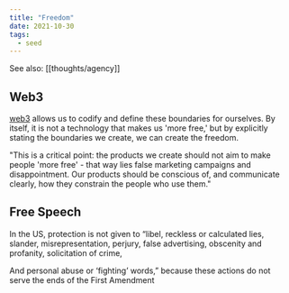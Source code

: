 ```yaml
---
title: "Freedom"
date: 2021-10-30
tags:
  - seed
---
```


See also: [[thoughts/agency]]

## Web3

[web3](thoughts/web3.md) allows us to codify and define these boundaries for ourselves. By itself, it is not a technology that makes us 'more free,' but by explicitly stating the boundaries we create, we can create the freedom.

"This is a critical point: the products we create should not aim to make people 'more free' - that way lies false marketing campaigns and disappointment. Our products should be conscious of, and communicate clearly, how they constrain the people who use them."

## Free Speech

In the US, protection is not given to “libel, reckless or calculated lies, slander, misrepresentation, perjury, false advertising, obscenity and profanity, solicitation of crime,

And personal abuse or ‘fighting’ words,” because these actions do not serve the ends of the First Amendment
